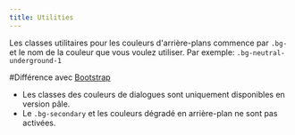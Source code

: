 ```yaml
---
title: Utilities
---
```


Les classes utilitaires pour les couleurs d'arrière-plans commence par <code>.bg-</code> et le nom de la couleur que vous voulez utiliser.
Par exemple: <code>.bg-neutral-underground-1</code>

#Différence avec [Bootstrap](https://getbootstrap.com/docs/4.0/utilities/colors/)

* Les classes des couleurs de dialogues sont uniquement disponibles en version pâle.
* Le <code>.bg-secondary</code> et les couleurs dégradé en arrière-plan ne sont pas activées.
